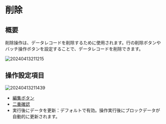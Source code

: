 # 削除

## 概要

削除操作は、データレコードを削除するために使用されます。行の削除ボタンやバッチ操作ボタンを設定することで、データレコードを削除できます。

![20240413211215](https://static-docs.nocobase.com/20240413211215.png)

## 操作設定項目

![20240413211439](https://static-docs.nocobase.com/20240413211439.png)

- [編集ボタン](/handbook/ui/actions/action-settings/edit-button)
- [二重確認](/handbook/ui/actions/action-settings/double-check)
- 実行後にデータを更新：デフォルトで有効。操作実行後にブロックデータが自動的に更新されます。

